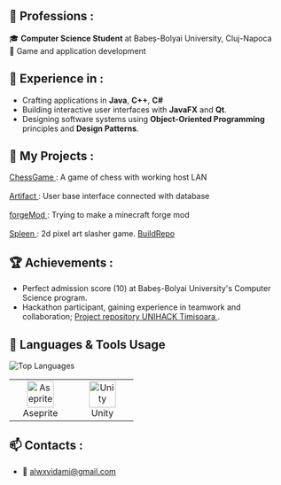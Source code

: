 ## :scroll: Professions :
🎓 **Computer Science Student** at Babeș-Bolyai University, Cluj-Napoca  
🌟 Game and application development

## :hammer: Experience  in :
- Crafting applications in **Java**, **C++**, **C#**
- Building interactive user interfaces with **JavaFX** and **Qt**.
- Designing software systems using **Object-Oriented Programming** principles and **Design Patterns**.

## 📌 My Projects :
 <a href=https://github.com/redarcher69/Power-Chess>
 ChessGame </a> : A game of chess with working host LAN  <br></br>
 <a href="https://github.com/redarcher69/artifact"> 
 Artifact </a> : User base interface connected with database  <br></br>
 <a href="https://github.com/redarcher69/forge1.20.1mod">
 forgeMod </a> : Trying to make a minecraft forge mod <br></br>
  <a href="https://github.com/CodreaCodrin/SpleenAt">
 Spleen </a> : 2d pixel art slasher game. <a href=https://github.com/redusca/SpleenBuild> BuildRepo <a/>

## 🏆 Achievements :
- Perfect admission score (10) at Babeș-Bolyai University's Computer Science program.
- Hackathon participant, gaining experience in teamwork and collaboration; <a href="https://github.com/Paul-Gabriel/UNIHACK39"> Project repository UNIHACK Timisoara </a> .

## :symbols: Languages & Tools Usage 
![Top Languages](https://github-readme-stats.vercel.app/api/top-langs/?username=redusca&layout=compact&theme=radical)

<table>
  <tr>
    <td align="center" width="96">
      <img src="https://github.com/user-attachments/assets/74f2c9cd-bb9b-4cd3-a7a4-ff27a19fc71e" width="48" height="48" alt="Aseprite" />
      <br>Aseprite
    </td>
    <td align="center" width="96">
      <img src="https://user-images.githubusercontent.com/14800051/28288788-5e6cba04-6b0e-11e7-9be9-9a68f30ebf3d.png" width="48" height="48" alt="Unity" />
      <br>Unity
    </td>
  </tr>
</table>


## 📫 Contacts :
- 📧 [alwxvidami@gmail.com](mailto:alwxvidami@gmail.com)  
 
